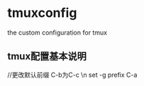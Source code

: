 # tmuxconfig
the custom configuration for  tmux
## tmux配置基本说明
//更改默认前缀 C-b为C-c \n
set -g prefix C-a
